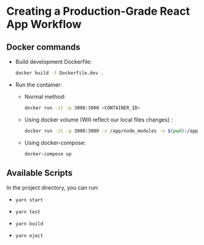 # Creating a Production-Grade React App Workflow

## Docker commands

- Build development Dockerfile:

  ```bash
  docker build -f Dockerfile.dev .
  ```

- Run the container:

  - Normal method:

    ```bash
    docker run -it -p 3000:3000 <CONTAINER_ID>
    ```

  - Using docker volume (Will reflect our local files changes) :

    ```bash
    docker run -it -p 3000:3000 -v /app/node_modules -v $(pwd):/app <image_id>
    ```

  - Using docker-compose:

    ```bash
    docker-compose up
    ```

## Available Scripts

In the project directory, you can run:

- `yarn start`

- `yarn test`

- `yarn build`

- `yarn eject`
